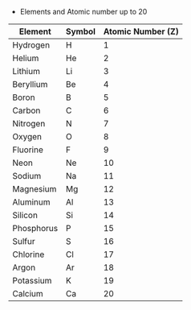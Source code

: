 
- Elements and Atomic number up to 20

| Element    | Symbol | Atomic Number (Z) |
| ---------- | ------ | ----------------- |
| Hydrogen   | H      | 1                 |
| Helium     | He     | 2                 |
| Lithium    | Li     | 3                 |
| Beryllium  | Be     | 4                 |
| Boron      | B      | 5                 |
| Carbon     | C      | 6                 |
| Nitrogen   | N      | 7                 |
| Oxygen     | O      | 8                 |
| Fluorine   | F      | 9                 |
| Neon       | Ne     | 10                |
| Sodium     | Na     | 11                |
| Magnesium  | Mg     | 12                |
| Aluminum   | Al     | 13                |
| Silicon    | Si     | 14                |
| Phosphorus | P      | 15                |
| Sulfur     | S      | 16                |
| Chlorine   | Cl     | 17                |
| Argon      | Ar     | 18                |
| Potassium  | K      | 19                |
| Calcium    | Ca     | 20                |

